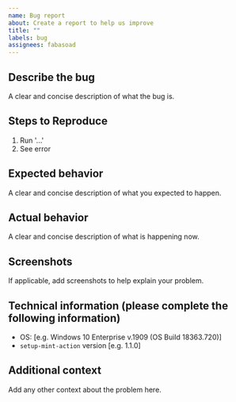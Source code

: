 ```yaml
---
name: Bug report
about: Create a report to help us improve
title: ""
labels: bug
assignees: fabasoad
---
```


## Describe the bug

A clear and concise description of what the bug is.

## Steps to Reproduce

1. Run '...'
2. See error

## Expected behavior

A clear and concise description of what you expected to happen.

## Actual behavior

A clear and concise description of what is happening now.

## Screenshots

If applicable, add screenshots to help explain your problem.

## Technical information (please complete the following information)

- OS: [e.g. Windows 10 Enterprise v.1909 (OS Build 18363.720)]
- `setup-mint-action` version [e.g. 1.1.0]

## Additional context

Add any other context about the problem here.
